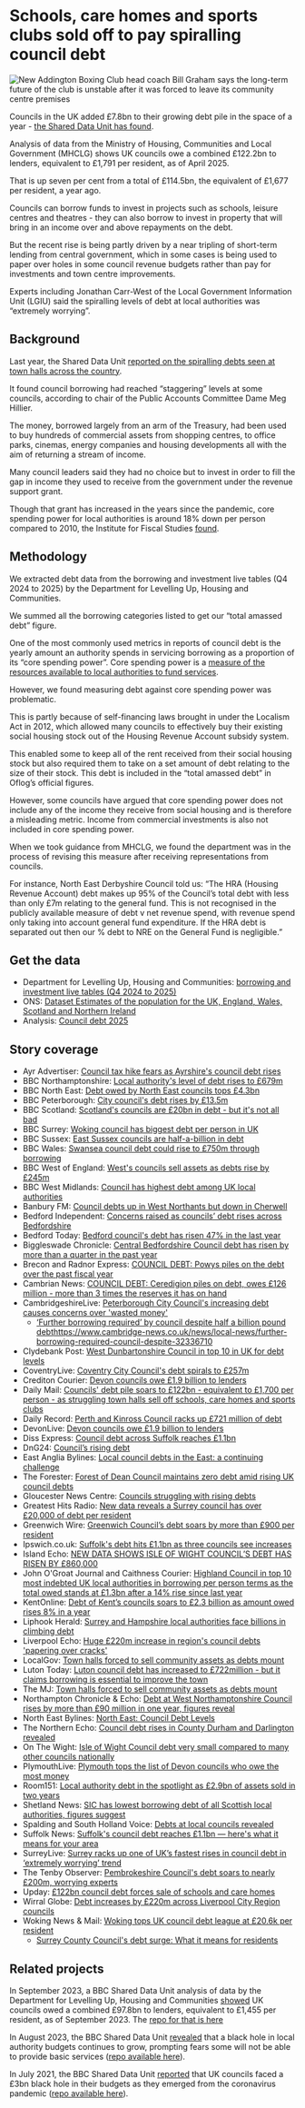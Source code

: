 # Schools, care homes and sports clubs sold off to pay spiralling council debt

![New Addington Boxing Club head coach Bill Graham says the long-term future of the club is unstable after it was forced to leave its community centre premises](https://ichef.bbci.co.uk/ace/standard/976/cpsprodpb/222f/live/2a496d00-7df5-11f0-b7e1-9f17ccfbbce5.jpg)

Councils in the UK added £7.8bn to their growing debt pile in the space of a year - [the Shared Data Unit has found](https://www.bbc.co.uk/news/articles/cq87497v8ypo).

Analysis of data from the Ministry of Housing, Communities and Local Government (MHCLG) shows UK councils owe a combined £122.2bn to lenders, equivalent to £1,791 per resident, as of April 2025.

That is up seven per cent from a total of £114.5bn, the equivalent of £1,677 per resident, a year ago.

Councils can borrow funds to invest in projects such as schools, leisure centres and theatres - they can also borrow to invest in property that will bring in an income over and above repayments on the debt. 

But the recent rise is being partly driven by a near tripling of short-term lending from central government, which in some cases is being used to paper over holes in some council revenue budgets rather than pay for investments and town centre improvements.

Experts including Jonathan Carr-West of the Local Government Information Unit (LGIU) said the spiralling levels of debt at local authorities was “extremely worrying”.

## Background

Last year, the Shared Data Unit [reported on the spiralling debts seen at town halls across the country](https://www.bbc.co.uk/news/uk-67707156).

It found council borrowing had reached “staggering” levels at some councils, according to chair of the Public Accounts Committee Dame Meg Hillier.

The money, borrowed largely from an arm of the Treasury, had been used to buy hundreds of commercial assets from shopping centres, to office parks, cinemas, energy companies and housing developments all with the aim of returning a stream of income.

Many council leaders said they had no choice but to invest in order to fill the gap in income they used to receive from the government under the revenue support grant. 

Though that grant has increased in the years since the pandemic, core spending power for local authorities is around 18% down per person compared to 2010, the Institute for Fiscal Studies [found](https://ifs.org.uk/publications/how-have-english-councils-funding-and-spending-changed-2010-2024).


## Methodology

We extracted debt data from the borrowing and investment live tables (Q4 2024 to 2025) by the Department for Levelling Up, Housing and Communities.

We summed all the borrowing categories listed to get our “total amassed debt” figure.

One of the most commonly used metrics in reports of council debt is the yearly amount an authority spends in servicing borrowing as a proportion of its “core spending power”. Core spending power is a [measure of the resources available to local authorities to fund services](https://www.gov.uk/government/publications/core-spending-power-final-local-government-finance-settlement-2023-to-2024/explanatory-note-on-core-spending-power). 

However, we found measuring debt against core spending power was problematic. 

This is partly because of self-financing laws brought in under the Localism Act in 2012, which allowed many councils to effectively buy their existing social housing stock out of the Housing Revenue Account subsidy system. 

This enabled some to keep all of the rent received from their social housing stock but also required them to take on a set amount of debt relating to the size of their stock. This debt is included in the “total amassed debt” in Oflog’s official figures.

However, some councils have argued that core spending power does not include any of the income they receive from social housing and is therefore a misleading metric. Income from commercial investments is also not included in core spending power. 

When we took guidance from MHCLG, we found the department was in the process of revising this measure after receiving representations from councils. 

For instance, North East Derbyshire Council told us: “The HRA (Housing Revenue Account) debt makes up 95% of the Council’s total debt with less than only £7m relating to the general fund. This is not recognised in the publicly available measure of debt v net revenue spend, with revenue spend only taking into account general fund expenditure. If the HRA debt is separated out then our % debt to NRE on the General Fund is negligible.” 


## Get the data

* Department for Levelling Up, Housing and Communities: [borrowing and investment live tables (Q4 2024 to 2025)](https://www.gov.uk/government/statistical-data-sets/live-tables-on-local-government-finance#borrowing-and-investment)
* ONS: [Dataset Estimates of the population for the UK, England, Wales, Scotland and Northern Ireland](https://www.ons.gov.uk/peoplepopulationandcommunity/populationandmigration/populationestimates/datasets/populationestimatesforukenglandandwalesscotlandandnorthernireland)
* Analysis: [Council debt 2025](https://github.com/BBC-Data-Unit/council-asset-sales/blob/main/data/Council%20debt%202025%20-%20for%20sharing.xlsx)

## Story coverage

* Ayr Advertiser: [Council tax hike fears as Ayrshire's council debt rises](https://www.ayradvertiser.com/news/25418063.council-tax-hike-fears-ayrshires-council-debt-rises/)
* BBC Northamptonshire: [Local authority's level of debt rises to £679m](https://www.bbc.co.uk/news/articles/c890n9v845yo)
* BBC North East: [Debt owed by North East councils tops £4.3bn](https://www.bbc.co.uk/news/articles/cvgn7pp5v3vo)
* BBC Peterborough: [City council's debt rises by £13.5m](https://www.bbc.co.uk/news/articles/cy40kr03rx8o)
* BBC Scotland: [Scotland's councils are £20bn in debt - but it's not all bad](https://www.bbc.co.uk/news/articles/c62742ee2kzo)
* BBC Surrey: [Woking council has biggest debt per person in UK](https://www.bbc.co.uk/news/articles/cly3emdgjd9o)
* BBC Sussex: [East Sussex councils are half-a-billion in debt](https://www.bbc.co.uk/news/articles/cy5pdp3yyqxo)
* BBC Wales: [Swansea council debt could rise to £750m through borrowing](https://www.bbc.co.uk/news/uk-wales-68171764)
* BBC West of England: [West's councils sell assets as debts rise by £245m](https://www.bbc.co.uk/news/articles/cglnp2x7p50o)
* BBC West Midlands: [Council has highest debt among UK local authorities](https://www.bbc.co.uk/news/articles/cnv7p3dzz7yo)
* Banbury FM: [Council debts up in West Northants but down in Cherwell](https://banburyfm.com/news/council-debts-up-in-west-northants-but-down-in-cherwell/)
* Bedford Independent: [Concerns raised as councils’ debt rises across Bedfordshire](https://www.bedfordindependent.co.uk/concerns-raised-as-councils-debt-rises-across-bedfordshire/)
* Bedford Today: [Bedford council's debt has risen 47% in the last year](https://www.bedfordtoday.co.uk/news/politics/council/bedford-councils-debt-has-risen-47-in-the-last-year-5290364)
* Biggleswade Chronicle: [Central Bedfordshire Council debt has risen by more than a quarter in the past year](https://www.biggleswadetoday.co.uk/news/politics/council/central-bedfordshire-council-debt-has-risen-by-more-than-a-quarter-in-the-past-year-5288015)
* Brecon and Radnor Express: [COUNCIL DEBT: Powys piles on the debt over the past fiscal year](https://www.brecon-radnor.co.uk/news/council-debt-powys-piles-on-the-debt-over-the-past-fiscal-year-825039)
* Cambrian News: [COUNCIL DEBT: Ceredigion piles on debt, owes £126 million - more than 3 times the reserves it has on hand](https://www.cambrian-news.co.uk/news/council-debt-ceredigion-piles-on-debt-owes-ps126-million-more-than-3-times-the-reserves-it-has-on-hand-825019)
* CambridgeshireLive: [Peterborough City Council's increasing debt causes concerns over 'wasted money'](https://www.cambridge-news.co.uk/news/news-opinion/peterborough-city-councils-increasing-debt-32357112)
  * [‘Further borrowing required’ by council despite half a billion pound debt]()https://www.cambridge-news.co.uk/news/local-news/further-borrowing-required-council-despite-32336710
* Clydebank Post: [West Dunbartonshire Council in top 10 in UK for debt levels](https://www.clydebankpost.co.uk/news/25415429.west-dunbartonshire-council-top-10-uk-debt-levels/)
* CoventryLive: [Coventry City Council's debt spirals to £257m](https://www.coventrytelegraph.net/news/coventry-news/coventry-city-councils-debt-spirals-32357746)
* Crediton Courier: [Devon councils owe £1.9 billion to lenders](https://www.creditoncourier.co.uk/news/devon-councils-owe-ps19-billion-to-lenders-825453)
* Daily Mail: [Councils' debt pile soars to £122bn - equivalent to £1,700 per person - as struggling town halls sell off schools, care homes and sports clubs](https://www.dailymail.co.uk/news/article-15036105/Councils-debt-pile-soars-122bn-equivalent-1-700-person-struggling-town-halls-sell-schools-care-homes-sports-clubs.html)
* Daily Record: [Perth and Kinross Council racks up £721 million of debt](https://www.dailyrecord.co.uk/news/local-news/perth-kinross-council-racks-up-35790441)
* DevonLive: [Devon councils owe £1.9 billion to lenders](https://www.devonlive.com/news/devon-news/devon-councils-owe-19-billion-10448210)
* Diss Express: [Council debt across Suffolk reaches £1.1bn](https://www.dissexpress.co.uk/news/council-debt-across-suffolk-reaches-1-1bn-9431130/)
* DnG24: [Council’s rising debt](https://dng24.co.uk/councils-rising-debt/)
* East Anglia Bylines: [Local council debts in the East: a continuing challenge](https://eastangliabylines.co.uk/politics/local-government/local-council-debts-in-the-east-a-continuing-challenge/)
* The Forester: [Forest of Dean Council maintains zero debt amid rising UK council debts](https://www.theforester.co.uk/news/forest-of-dean-council-maintains-zero-debt-amid-rising-uk-council-debts-824917)
* Gloucester News Centre: [Councils struggling with rising debts](https://gloucesternewscentre.co.uk/councils-struggling-with-rising-debts/)
* Greatest Hits Radio: [New data reveals a Surrey council has over £20,000 of debt per resident](https://hellorayo.co.uk/greatest-hits/surrey-east-hampshire/news/new-data-surrey-council-debt)
* Greenwich Wire: [Greenwich Council’s debt soars by more than £900 per resident](https://greenwichwire.co.uk/2025/08/26/greenwich-council-debt-soars-900-per-resident-2025/)
* Ipswich.co.uk: [Suffolk's debt hits £1.1bn as three councils see increases](https://www.ipswich.co.uk/articles/suffolks-debt-hits-1bn-as-three-councils-see-increases)
* Island Echo: [NEW DATA SHOWS ISLE OF WIGHT COUNCIL’S DEBT HAS RISEN BY £860,000](https://www.islandecho.co.uk/new-data-shows-isle-of-wight-councils-debt-has-risen-by-860000/)
* John O'Groat Journal and Caithness Courier: [Highland Council in top 10 most indebted UK local authorities in borrowing per person terms as the total owed stands at £1.3bn after a 14% rise since last year](https://www.johnogroat-journal.co.uk/news/highland-council-in-top-10-most-indebted-uk-local-authoritie-390507/)
* KentOnline: [Debt of Kent’s councils soars to £2.3 billion as amount owed rises 8% in a year](https://www.kentonline.co.uk/kent/news/debt-of-councils-in-kent-soars-to-2-3-billion-but-two-don-328953/)
* Liphook Herald: [Surrey and Hampshire local authorities face billions in climbing debt](https://www.liphookherald.com/news/surrey-and-hampshire-local-authorities-face-billions-in-climbing-debt-825717)
* Liverpool Echo: [Huge £220m increase in region's council debts 'papering over cracks'](https://www.liverpoolecho.co.uk/news/liverpool-news/huge-220m-increase-regions-council-32352012)
* LocalGov: [Town halls forced to sell community assets as debts mount](https://www.localgov.co.uk/Town-halls-forced-to-sell-community-assets-as-debts-mount/62920)
* Luton Today: [Luton council debt has increased to £722million - but it claims borrowing is essential to improve the town](https://www.lutontoday.co.uk/news/politics/council/luton-council-debt-has-increased-to-ps722million-but-it-claims-borrowing-is-essential-to-improve-the-town-5290260)
* The MJ: [Town halls forced to sell community assets as debts mount](https://www.themj.co.uk/town-halls-forced-sell-community-abets-debts-mount)
* Northampton Chronicle & Echo: [Debt at West Northamptonshire Council rises by more than £90 million in one year, figures reveal](https://www.northamptonchron.co.uk/news/politics/debt-at-west-northamptonshire-council-rises-by-more-than-ps90-million-in-one-year-figures-reveal-5289619)
* North East Bylines: [North East: Council Debt Levels](https://northeastbylines.co.uk/business/economy/north-east-council-debt-levels/)
* The Northern Echo: [Council debt rises in County Durham and Darlington revealed](https://www.thenorthernecho.co.uk/news/25415302.council-debt-rises-county-durham-darlington-revealed/)
* On The Wight: [Isle of Wight Council debt very small compared to many other councils nationally](https://onthewight.com/isle-of-wight-council-debt-very-small-compared-to-many-other-councils-nationally/)
* PlymouthLive: [Plymouth tops the list of Devon councils who owe the most money](https://www.plymouthherald.co.uk/news/plymouth-news/plymouth-tops-list-devon-councils-10448250)
* Room151: [Local authority debt in the spotlight as £2.9bn of assets sold in two years](https://www.room151.co.uk/treasury/local-authority-debt-in-the-spotlight-as-2-9bn-of-assets-sold-in-two-years/)
* Shetland News: [SIC has lowest borrowing debt of all Scottish local authorities, figures suggest](https://www.shetnews.co.uk/2025/08/27/sic-lowest-borrowing-debt-scotland/)
* Spalding and South Holland Voice: [Debts at local councils revealed](https://spaldingvoice.co.uk/debts-at-local-councils-revealed/)
* Suffolk News: [Suffolk's council debt reaches £1.1bn — here's what it means for your area](https://www.suffolknews.co.uk/bury-st-edmunds/news/suffolks-council-debt-reaches-1-1bn-heres-what-it-means-9430793/)
* SurreyLive: [Surrey racks up one of UK’s fastest rises in council debt in ‘extremely worrying’ trend](https://www.getsurrey.co.uk/news/surrey-news/surrey-racks-up-one-uks-32352861)
* The Tenby Observer: [Pembrokeshire Council's debt soars to nearly £200m, worrying experts](https://www.tenby-today.co.uk/news/pembrokeshire-councils-debt-soars-to-nearly-ps200m-worrying-experts-824568)
* Upday: [£122bn council debt forces sale of schools and care homes](https://www.upday.com/uk/uknews/pound122bn-council-debt-forces-sale-of-schools-and-care-homes/ps1psb0)
* Wirral Globe: [Debt increases by £220m across Liverpool City Region councils](https://www.wirralglobe.co.uk/news/25419304.debt-increases-220m-across-liverpool-city-region-councils/)
* Woking News & Mail: [Woking tops UK council debt league at £20.6k per resident](https://www.wokingnewsandmail.co.uk/news/woking-tops-uk-council-debt-league-at-ps206k-per-resident-825711)
  * [Surrey County Council's debt surge: What it means for residents](https://www.wokingnewsandmail.co.uk/news/surrey-county-councils-debt-surge-what-it-means-for-residents-826312)

## Related projects

In September 2023, a BBC Shared Data Unit analysis of data by the Department for Levelling Up, Housing and Communities [showed](https://www.bbc.co.uk/news/uk-67707156) UK councils owed a combined £97.8bn to lenders, equivalent to £1,455 per resident, as of September 2023. The [repo for that is here](https://github.com/BBC-Data-Unit/council-debt-23)

In August 2023, the BBC Shared Data Unit [revealed](https://www.bbc.co.uk/news/uk-66428191) that a black hole in local authority budgets continues to grow, prompting fears some will not be able to provide basic services ([repo available here](https://github.com/BBC-Data-Unit/council-finances-23)).

In July 2021, the BBC Shared Data Unit [reported](https://www.bbc.co.uk/news/uk-57720900) that UK councils faced a £3bn black hole in their budgets as they emerged from the coronavirus pandemic ([repo available here](https://github.com/BBC-Data-Unit/Council_cuts_during_the_pandemic)).


